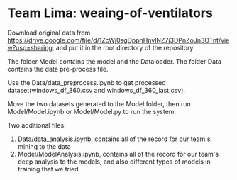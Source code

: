 # Team Lima: weaing-of-ventilators

Download original data from https://drive.google.com/file/d/1ZcWj0sgDppnHnvlNZ7j3DPnZoJn3OTnt/view?usp=sharing, and put it in the root directory of the repository

The folder Model contains the model and the Dataloader. The folder Data contains the data pre-process file.

Use the Data/data_preprocess.ipynb to get processed dataset(windows_df_360.csv and windows_df_360_last.csv).

Move the two datasets generated to the Model folder, then run Model/Model.ipynb or Model/Model.py to run the system.

Two additional files:

1. Data/data_analysis.ipynb, contains all of the record for our team's mining to the data
2. Model/ModelAnalysis.ipynb, contains all of the record for our team's deep analysis to the models, and also different types of models in training that we tried.
